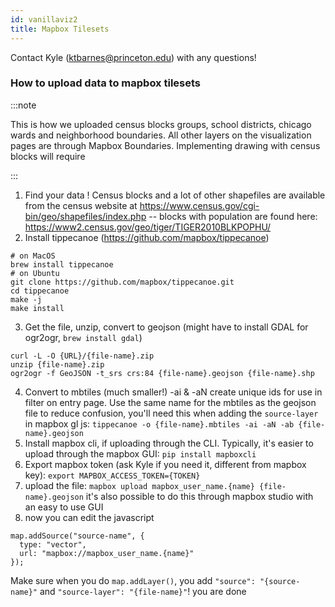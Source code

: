 ```yaml
---
id: vanillaviz2
title: Mapbox Tilesets
---
```

Contact Kyle (ktbarnes@princeton.edu) with any questions!

### How to upload data to mapbox tilesets

:::note

This is how we uploaded census blocks groups, school districts, chicago wards and neighborhood boundaries. All other layers on the visualization pages are through Mapbox Boundaries. Implementing drawing with census blocks will require

:::
1. Find your data ! Census blocks and a lot of other shapefiles are available from the census website at https://www.census.gov/cgi-bin/geo/shapefiles/index.php -- blocks with population are found here: https://www2.census.gov/geo/tiger/TIGER2010BLKPOPHU/
2. Install tippecanoe (https://github.com/mapbox/tippecanoe)

```
# on MacOS
brew install tippecanoe
# on Ubuntu
git clone https://github.com/mapbox/tippecanoe.git
cd tippecanoe
make -j
make install
```

3. Get the file, unzip, convert to geojson (might have to install GDAL for ogr2ogr, `brew install gdal`)

```
curl -L -O {URL}/{file-name}.zip
unzip {file-name}.zip
ogr2ogr -f GeoJSON -t_srs crs:84 {file-name}.geojson {file-name}.shp
```

4. Convert to mbtiles (much smaller!) -ai & -aN create unique ids for use in filter on entry page. Use the same name for the mbtiles as the geojson file to reduce confusion, you'll need this when adding the `source-layer` in mapbox gl js: `tippecanoe -o {file-name}.mbtiles -ai -aN -ab {file-name}.geojson`
5. Install mapbox cli, if uploading through the CLI. Typically, it's easier to upload through the mapbox GUI: `pip install mapboxcli`
6. Export mapbox token (ask Kyle if you need it, different from mapbox key): `export MAPBOX_ACCESS_TOKEN={TOKEN}`
7. upload the file: `mapbox upload mapbox_user_name.{name} {file-name}.geojson` it's also possible to do this through mapbox studio with an easy to use GUI
8. now you can edit the javascript

```
map.addSource("source-name", {
  type: "vector",
  url: "mapbox://mapbox_user_name.{name}"
});
```

Make sure when you do `map.addLayer()`, you add `"source": "{source-name}"` and `"source-layer": "{file-name}"`! you are done

